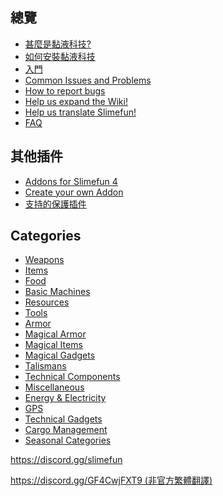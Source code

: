 ## 總覽
* [甚麼是黏液科技?](https://github.com/xMikux/Slimefun4/wiki/Slimefun-in-a-nutshell)
* [如何安裝黏液科技](https://github.com/xMikux/Slimefun4/wiki/Installing-Slimefun)
* [入門](https://github.com/xMikux/Slimefun4/wiki/Getting-Started)
* [Common Issues and Problems](https://github.com/xMikux/Slimefun4/wiki/Common-Issues)
* [How to report bugs](https://github.com/xMikux/Slimefun4/wiki/How-to-report-bugs)
* [Help us expand the Wiki!](https://github.com/xMikux/Slimefun4/wiki/Expanding-the-Wiki)
* [Help us translate Slimefun!](https://github.com/xMikux/Slimefun4/wiki/Translating-Slimefun)
* [FAQ](https://github.com/xMikux/Slimefun4/wiki/FAQ)

## 其他插件
* [Addons for Slimefun 4](https://github.com/xMikux/Slimefun4/wiki/Addons)
* [Create your own Addon](https://github.com/xMikux/Slimefun4/wiki/Developer-Guide)
* [支持的保護插件](https://github.com/xMikux/Slimefun4/wiki/Protection-Plugins)

## Categories
* [Weapons](https://github.com/xMikux/Slimefun4/wiki/Weapons)
* [Items](https://github.com/xMikux/Slimefun4/wiki/Items)
* [Food](https://github.com/xMikux/Slimefun4/wiki/Food)
* [Basic Machines](https://github.com/xMikux/Slimefun4/wiki/Basic-Machines)
* [Resources](https://github.com/xMikux/Slimefun4/wiki/Resources)
* [Tools](https://github.com/xMikux/Slimefun4/wiki/Tools)
* [Armor](https://github.com/Slimefun/Slimefun4/wiki/Armor)
* [Magical Armor](https://github.com/xMikux/Slimefun4/wiki/Magical-Armor)
* [Magical Items](https://github.com/xMikux/Slimefun4/wiki/Magical-Items)
* [Magical Gadgets](https://github.com/xMikux/Slimefun4/wiki/Magical-Gadgets)
* [Talismans](https://github.com/xMikux/Slimefun4/wiki/Talismans)
* [Technical Components](https://github.com/xMikux/Slimefun4/wiki/Technical-Components)
* [Miscellaneous](https://github.com/xMikux/Slimefun4/wiki/Miscellaneous-Items)
* [Energy & Electricity](https://github.com/xMikux/Slimefun4/wiki/Electric-Machines)
* [GPS](https://github.com/xMikux/Slimefun4/wiki/GPS)
* [Technical Gadgets](https://github.com/xMikux/Slimefun4/wiki/Technical-Gadgets)
* [Cargo Management](https://github.com/xMikux/Slimefun4/wiki/Cargo-Management)
* [Seasonal Categories](https://github.com/xMikux/Slimefun4/wiki/Seasonal-Categories)

<p>
  <a href="https://discord.gg/slimefun">https://discord.gg/slimefun</a>
</p>
<p>
  <a href="https://discord.gg/GF4CwjFXT9">https://discord.gg/GF4CwjFXT9 (非官方繁體翻譯)</a>
</p>
